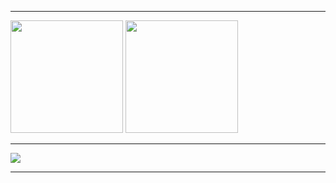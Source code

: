 
<!--[![LinkedIn](https://img.shields.io/badge/LinkedIn-0077B5?style=for-the-badge&logo=linkedin&logoColor=white)](https://br.linkedin.com/in/kellinton-gomes-153a5a228) [![Discord](https://img.shields.io/badge/Discord-7289DA?style=for-the-badge&logo=discord&logoColor=white)]()-->


<hr/>

<img height="180em" src="https://github-readme-stats.vercel.app/api?username=kellinton&show_icons=true&theme=dark&include_all_commits=true&count_private=true"/> <img height="180em" src="https://github-readme-stats.vercel.app/api/top-langs/?username=kellinton&layout=compact&langs_count=7&theme=dark"/>

<hr/>


<img src="https://skillicons.dev/icons?i=github,tailwind,figma,photoshop" />

<hr/>

<!--![Top Langs](https://github-readme-stats.vercel.app/api/top-langs/?username=kellinton&layout=compact)--> 
<!--<div align="center">
  
![VagabondMusashiGIF](https://github.com/Kellinton/kellinton/assets/60510745/062c9671-5012-4c35-ad94-522b16cbb246)

</div>-->
<!--<div style="display: inline_block"><br/>
  <img alt="tailwindcss" src="https://img.shields.io/badge/Tailwind_CSS-38B2AC?style=for-the-badge&logo=tailwind-css&logoColor=white"/>....
  
</div>-->

